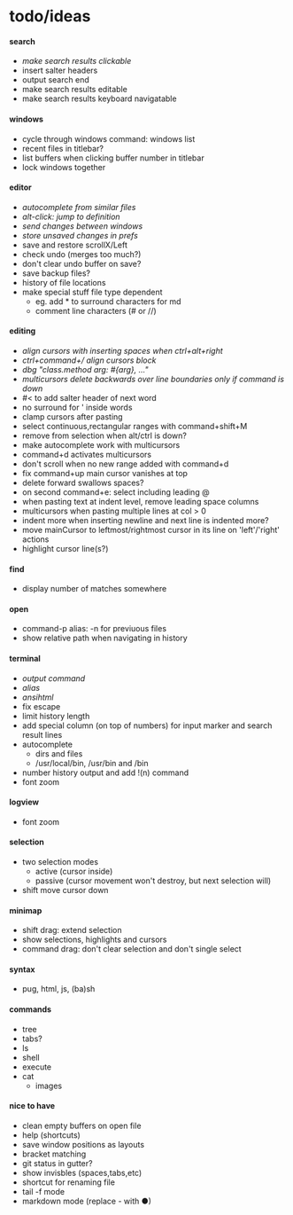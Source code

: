 # todo/ideas

#### search
- *make search results clickable*
- insert salter headers
- output search end
- make search results editable
- make search results keyboard navigatable

#### windows
- cycle through windows command: windows list
- recent files in titlebar?
- list buffers when clicking buffer number in titlebar
- lock windows together

#### editor
- *autocomplete from similar files*
- *alt-click: jump to definition*
- *send changes between windows*
- *store unsaved changes in prefs*
- save and restore scrollX/Left
- check undo (merges too much?)
- don't clear undo buffer on save?
- save backup files?
- history of file locations
- make special stuff file type dependent
    - eg. add * to surround characters for md
    - comment line characters (# or //)

#### editing
- *align cursors with inserting spaces when ctrl+alt+right*
- *ctrl+command+/  align cursors block*
- *dbg "class.method arg: #{arg}, ..."*
- *multicursors delete backwards over line boundaries only if command is down*
- #< to add salter header of next word
- no surround for ' inside words
- clamp cursors after pasting
- select continuous,rectangular ranges with command+shift+M 
- remove from selection when alt/ctrl is down?
- make autocomplete work with multicursors
- command+d activates multicursors
- don't scroll when no new range added with command+d
- fix command+up main cursor vanishes at top
- delete forward swallows spaces?
- on second command+e: select including leading @
- when pasting text at indent level, remove leading space columns
- multicursors when pasting multiple lines at col > 0
- indent more when inserting newline and next line is indented more?
- move mainCursor to leftmost/rightmost cursor in its line on 'left'/'right' actions
- highlight cursor line(s?)

#### find
- display number of matches somewhere

#### open
- command-p alias: -n for previuous files
- show relative path when navigating in history

#### terminal
- *output command*
- *alias*
- *ansihtml*
- fix escape
- limit history length
- add special column (on top of numbers) for input marker and search result lines
- autocomplete
    - dirs and files
    - /usr/local/bin, /usr/bin and /bin
- number history output and add !(n) command
- font zoom
      
#### logview
- font zoom
      
#### selection
- two selection modes
    - active (cursor inside)
    - passive (cursor movement won't destroy, but next selection will)
- shift move cursor down
    
#### minimap 
- shift drag: extend selection
- show selections, highlights and cursors
- command drag: don't clear selection and don't single select

#### syntax
- pug, html, js, (ba)sh

#### commands
- tree
- tabs?
- ls
- shell
- execute
- cat
    - images

#### nice to have
- clean empty buffers on open file
- help (shortcuts)
- save window positions as layouts
- bracket matching
- git status in gutter?
- show invisbles (spaces,tabs,etc)
- shortcut for renaming file
- tail -f mode
- markdown mode (replace - with ●)
    
